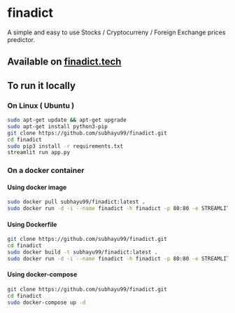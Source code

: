 # finadict

A simple and easy to use Stocks / Cryptocurreny / Foreign Exchange prices predictor.

## Available on [finadict.tech](finadict.tech)

## To run it locally

### On Linux ( Ubuntu )

```bash
sudo apt-get update && apt-get upgrade
sudo apt-get install python3-pip
git clone https://github.com/subhayu99/finadict.git
cd finadict
sudo pip3 install -r requirements.txt
streamlit run app.py
```
### On a docker container

#### Using docker image

```bash
sudo docker pull subhayu99/finadict:latest .
sudo docker run -d -i --name finadict -h finadict -p 80:80 -e STREAMLIT_SERVER_PORT=80 subhayu99/finadict:latest
```

#### Using Dockerfile

```bash
git clone https://github.com/subhayu99/finadict.git
cd finadict
sudo docker build -t subhayu99/finadict:latest .
sudo docker run -d -i --name finadict -h finadict -p 80:80 -e STREAMLIT_SERVER_PORT=80 subhayu99/finadict:latest
```

#### Using docker-compose

```bash
git clone https://github.com/subhayu99/finadict.git
cd finadict
sudo docker-compose up -d
```

